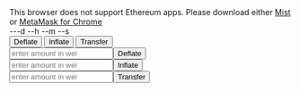 <link rel='stylesheet' href='style.css' type='text/css'>
<div id="message">This browser does not support Ethereum apps. Please download either <a href="http://ethereum.org">Mist</a> or <a href="https://chrome.google.com/webstore/detail/metamask/nkbihfbeogaeaoehlefnkodbefgpgknn?hl=en">MetaMask for Chrome</a></div>

<div>
<span id="dEthDay">---d --h --m --s</span>
</div>

<div>
<span id="dEth_supply"></span>
</div>

<div >
<span id="balance"></span>
</div>

<div class="tab">
  <button class="tablinks" onclick="openCity(event, 'Deflate')" id="defaultOpen">Deflate</button>
  <button class="tablinks" onclick="openCity(event, 'Inflate')">Inflate</button>
  <button class="tablinks" onclick="openCity(event, 'Transfer')">Transfer</button>
</div>

<div id="Deflate" class="tabcontent">
  <input placeholder="enter amount in wei"><button id="deflate">Deflate</button>
</div>

<div id="Inflate" class="tabcontent">
  <input placeholder="enter amount in wei"><button id="inflate">Inflate</button>
</div>

<div id="Transfer" class="tabcontent">
<input placeholder="enter amount in wei"><button id="transfer">Transfer</button>
</div>

<script src="scripts.js"></script>


